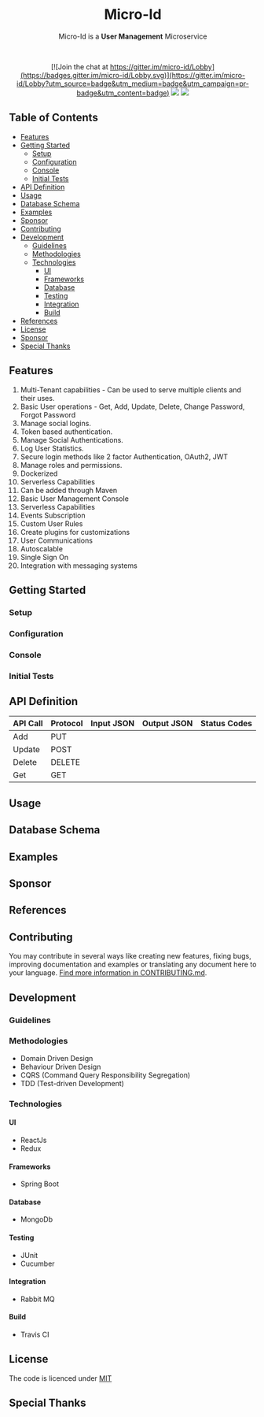 <h1 align="center">Micro-Id</h1> 

<p align="center">
  Micro-Id is a <strong>User Management</strong> Microservice
</p>
<br />
<div align="center">
  
[![Join the chat at https://gitter.im/micro-id/Lobby](https://badges.gitter.im/micro-id/Lobby.svg)](https://gitter.im/micro-id/Lobby?utm_source=badge&utm_medium=badge&utm_campaign=pr-badge&utm_content=badge)  <a href="https://codefinity.gitbooks.io/micro-id"><img src="https://img.shields.io/badge/GitBook-Enabled-yellow.svg"></a>  <a href="https://opensource.org/licenses/MIT"><img src="https://img.shields.io/badge/license-MIT-blue.svg"></a>

</div>


## Table of Contents

  * [Features](#features)
  * [Getting Started](#getting-started)
      * [Setup](#setup)
      * [Configuration](#configuration)
      * [Console](#console)
      * [Initial Tests](#initial-tests)
  * [API Definition](#api-definition)
  * [Usage](#usage)
  * [Database Schema](#database-schema)
  * [Examples](#examples)
  * [Sponsor](#sponsor)
  * [Contributing](#contributing)
  * [Development](#development)
    * [Guidelines](#guidelines)
    * [Methodologies](#methodologies)
    * [Technologies](#technologies)
        * [UI](#ui)
        * [Frameworks](#frameworks)
        * [Database](#database)
        * [Testing](#testing)   
        * [Integration](#integration)
        * [Build](#build)
  * [References](#references)
  * [License](#license)
  * [Sponsor](#sponsor)  
  * [Special Thanks](#special-thanks)



## Features

1. Multi-Tenant capabilities - Can be used to serve multiple clients and their uses.
2. Basic User operations - Get, Add, Update, Delete, Change Password, Forgot Password
3. Manage social logins.
4. Token based authentication.
5. Manage Social Authentications.
6. Log User Statistics.
7. Secure login methods like 2 factor Authentication, OAuth2, JWT
8. Manage roles and permissions.
9. Dockerized
10. Serverless Capabilities
11. Can be added through Maven
12. Basic User Management Console
13. Serverless Capabilities
14. Events Subscription
15. Custom User Rules
16. Create plugins for customizations
17. User Communications
18. Autoscalable
19. Single Sign On
20. Integration with messaging systems

## Getting Started

### Setup

### Configuration

### Console

### Initial Tests

## API Definition


| API Call          | Protocol    | Input JSON | Output JSON | Status Codes      |
|:------------------|:------------|:-----------|:------------|:------------------|
|  Add              | PUT         |            |             |                   |
|  Update           | POST        |            |             |                   |
|  Delete           | DELETE      |            |             |                   |
|  Get              | GET         |            |             |                   |


## Usage

## Database Schema

## Examples

## Sponsor

## References

## Contributing
You may contribute in several ways like creating new features, fixing bugs, improving documentation and examples
or translating any document here to your language. [Find more information in CONTRIBUTING.md](CONTRIBUTING.md).

## Development
### Guidelines

### Methodologies
  * Domain Driven Design
  * Behaviour Driven Design
  * CQRS (Command Query Responsibility Segregation)
  * TDD (Test-driven Development)

### Technologies

#### UI
  * ReactJs
  * Redux  

#### Frameworks
  * Spring Boot

#### Database
  * MongoDb

#### Testing
  * JUnit
  * Cucumber

#### Integration
  * Rabbit MQ

#### Build
  * Travis CI

## License

The code is licenced under [MIT](LICENSE)

## Special Thanks
